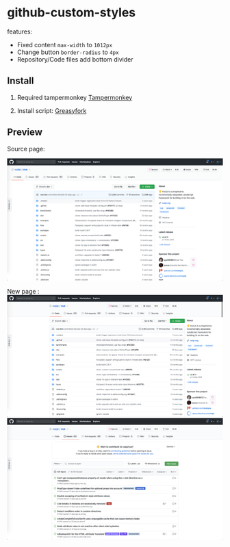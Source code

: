 # github-custom-styles

features:

* Fixed content `max-width` to `1012px`
* Change button `border-radius` to `4px`
* Repository/Code files add bottom divider

## Install

1. Required tampermonkey [Tampermonkey](https://www.tampermonkey.net/index.php)

2. Install script: [Greasyfork](https://greasyfork.org/zh-CN/scripts/405969-github-custom-styles)

## Preview

Source page:

![source](./images/source.png)

New page :
![new](./images/new.png)
![new-issues](./images/new-issues.png)
